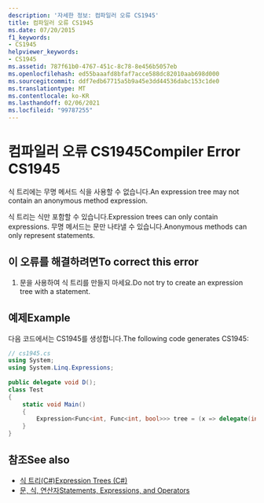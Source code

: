 ```yaml
---
description: '자세한 정보: 컴파일러 오류 CS1945'
title: 컴파일러 오류 CS1945
ms.date: 07/20/2015
f1_keywords:
- CS1945
helpviewer_keywords:
- CS1945
ms.assetid: 787f61b0-4767-451c-8c78-8e456b5057eb
ms.openlocfilehash: ed55baaafd8bfaf7acce588dc82010aab698d000
ms.sourcegitcommit: ddf7edb67715a5b9a45e3dd44536dabc153c1de0
ms.translationtype: MT
ms.contentlocale: ko-KR
ms.lasthandoff: 02/06/2021
ms.locfileid: "99787255"
---
```

# <a name="compiler-error-cs1945"></a><span data-ttu-id="b56f3-103">컴파일러 오류 CS1945</span><span class="sxs-lookup"><span data-stu-id="b56f3-103">Compiler Error CS1945</span></span>

<span data-ttu-id="b56f3-104">식 트리에는 무명 메서드 식을 사용할 수 없습니다.</span><span class="sxs-lookup"><span data-stu-id="b56f3-104">An expression tree may not contain an anonymous method expression.</span></span>  
  
 <span data-ttu-id="b56f3-105">식 트리는 식만 포함할 수 있습니다.</span><span class="sxs-lookup"><span data-stu-id="b56f3-105">Expression trees can only contain expressions.</span></span> <span data-ttu-id="b56f3-106">무명 메서드는 문만 나타낼 수 있습니다.</span><span class="sxs-lookup"><span data-stu-id="b56f3-106">Anonymous methods can only represent statements.</span></span>  
  
## <a name="to-correct-this-error"></a><span data-ttu-id="b56f3-107">이 오류를 해결하려면</span><span class="sxs-lookup"><span data-stu-id="b56f3-107">To correct this error</span></span>  
  
1. <span data-ttu-id="b56f3-108">문을 사용하여 식 트리를 만들지 마세요.</span><span class="sxs-lookup"><span data-stu-id="b56f3-108">Do not try to create an expression tree with a statement.</span></span>  
  
## <a name="example"></a><span data-ttu-id="b56f3-109">예제</span><span class="sxs-lookup"><span data-stu-id="b56f3-109">Example</span></span>  

 <span data-ttu-id="b56f3-110">다음 코드에서는 CS1945를 생성합니다.</span><span class="sxs-lookup"><span data-stu-id="b56f3-110">The following code generates CS1945:</span></span>  
  
```csharp  
// cs1945.cs  
using System;  
using System.Linq.Expressions;  
  
public delegate void D();  
class Test  
{  
    static void Main()  
    {  
        Expression<Func<int, Func<int, bool>>> tree = (x => delegate(int i) { return true; }); // CS1945  
    }  
}  
```  
  
## <a name="see-also"></a><span data-ttu-id="b56f3-111">참조</span><span class="sxs-lookup"><span data-stu-id="b56f3-111">See also</span></span>

- [<span data-ttu-id="b56f3-112">식 트리(C#)</span><span class="sxs-lookup"><span data-stu-id="b56f3-112">Expression Trees (C#)</span></span>](../programming-guide/concepts/expression-trees/index.md)
- [<span data-ttu-id="b56f3-113">문, 식, 연산자</span><span class="sxs-lookup"><span data-stu-id="b56f3-113">Statements, Expressions, and Operators</span></span>](../programming-guide/statements-expressions-operators/index.md)
